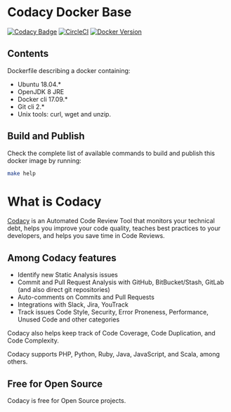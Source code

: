 # Codacy Docker Base

[![Codacy Badge](https://api.codacy.com/project/badge/Grade/0cd6b6dd0d60416bbca459149dd9f18a)](https://www.codacy.com/app/Codacy/base?utm_source=github.com&amp;utm_medium=referral&amp;utm_content=codacy/base&amp;utm_campaign=Badge_Grade)
[![CircleCI](https://circleci.com/gh/codacy/base.svg?style=svg)](https://circleci.com/gh/codacy/base)
[![Docker Version](https://images.microbadger.com/badges/version/codacy/base.svg)](https://microbadger.com/images/codacy/base "Get your own version badge on microbadger.com")

## Contents

Dockerfile describing a docker containing:
- Ubuntu 18.04.*
- OpenJDK 8 JRE
- Docker cli 17.09.*
- Git cli 2.*
- Unix tools: curl, wget and unzip.

## Build and Publish

Check the complete list of available commands
to build and publish this docker image by running:

```sh
make help
```

# What is Codacy

[Codacy](https://www.codacy.com/) is an Automated Code Review Tool that monitors your technical debt,
helps you improve your code quality, teaches best practices to your developers, and helps you save time in Code Reviews.

## Among Codacy features

- Identify new Static Analysis issues
- Commit and Pull Request Analysis with GitHub, BitBucket/Stash, GitLab (and also direct git repositories)
- Auto-comments on Commits and Pull Requests
- Integrations with Slack, Jira, YouTrack
- Track issues Code Style, Security, Error Proneness, Performance, Unused Code and other categories

Codacy also helps keep track of Code Coverage, Code Duplication, and Code Complexity.

Codacy supports PHP, Python, Ruby, Java, JavaScript, and Scala, among others.

## Free for Open Source

Codacy is free for Open Source projects.

